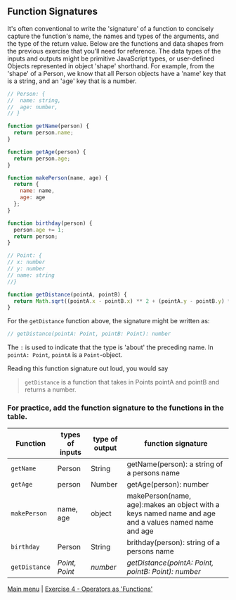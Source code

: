 ## Function Signatures

It's often conventional to write the 'signature' of a function to concisely
capture the function's name, the names and types of the arguments, and the type
of the return value. Below are the functions and data shapes from the previous exercise that you'll need for reference. The data types of the inputs and outputs might be primitive JavaScript types, or user-defined Objects represented in object 'shape' shorthand. For example, from the 'shape' of a Person, we know that all Person objects have a 'name' key that is a string, and an 'age' key that is a number.

```js
// Person: {
//  name: string,
//  age: number,
// }

function getName(person) {
  return person.name;
}

function getAge(person) {
  return person.age;
}

function makePerson(name, age) {
  return {
    name: name,
    age: age
  };
}

function birthday(person) {
  person.age += 1;
  return person;
}

// Point: {
// x: number
// y: number
// name: string
//}

function getDistance(pointA, pointB) {
  return Math.sqrt((pointA.x - pointB.x) ** 2 + (pointA.y - pointB.y) ** 2);
}
```

For the `getDistance` function above, the signature might
be written as:

```js
// getDistance(pointA: Point, pointB: Point): number
```

The `:` is used to indicate that the type is 'about' the preceding name. In
`pointA: Point`, `pointA` is a `Point`-object.

Reading this function signature out loud, you would say

> `getDistance` is a function that takes in Points pointA and pointB and returns
> a number.

### For practice, add the function signature to the functions in the table.

| Function | types of inputs | type of output | function signature                                  |
| ------------- | --------------- | -------------- | --------------------------------------------------- |
| `getName`     |  Person  |   String   |  getName(person): a string of a persons name  |
| `getAge`      |  person |   Number    |  getAge(person): number      |
| `makePerson`  |name, age | object| makePerson(name, age):makes an object with a keys named name and age and a values named name and age    |
| `birthday`    |   Person  |  String  |  brithday(person): string of a persons name          |
| `getDistance` | _Point, Point_  | _number_       | _getDistance(pointA: Point, pointB: Point): number_ |


[Main menu](README.md) | [Exercise 4 - Operators as 'Functions'](ex4.md)